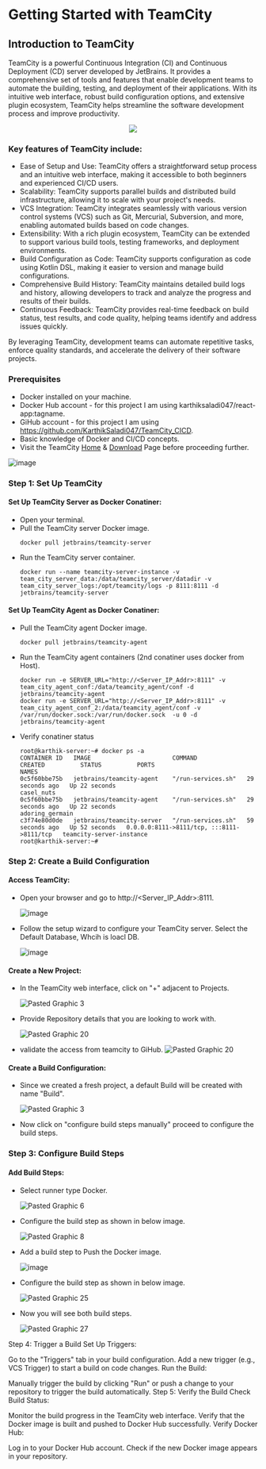 # Getting Started with TeamCity

## Introduction to TeamCity
TeamCity is a powerful Continuous Integration (CI) and Continuous Deployment (CD) server developed by JetBrains. It provides a comprehensive set of tools and features that enable development teams to automate the building, testing, and deployment of their applications. With its intuitive web interface, robust build configuration options, and extensive plugin ecosystem, TeamCity helps streamline the software development process and improve productivity.

<p align="center">
  <img src="https://github.com/user-attachments/assets/9426eaae-f1c0-4f4e-8529-90f5a3a721fd" />
</p>

### Key features of TeamCity include:

- Ease of Setup and Use: TeamCity offers a straightforward setup process and an intuitive web interface, making it accessible to both beginners and experienced CI/CD users.
- Scalability: TeamCity supports parallel builds and distributed build infrastructure, allowing it to scale with your project's needs.
- VCS Integration: TeamCity integrates seamlessly with various version control systems (VCS) such as Git, Mercurial, Subversion, and more, enabling automated builds based on code changes.
- Extensibility: With a rich plugin ecosystem, TeamCity can be extended to support various build tools, testing frameworks, and deployment environments.
- Build Configuration as Code: TeamCity supports configuration as code using Kotlin DSL, making it easier to version and manage build configurations.
- Comprehensive Build History: TeamCity maintains detailed build logs and history, allowing developers to track and analyze the progress and results of their builds.
- Continuous Feedback: TeamCity provides real-time feedback on build status, test results, and code quality, helping teams identify and address issues quickly.

By leveraging TeamCity, development teams can automate repetitive tasks, enforce quality standards, and accelerate the delivery of their software projects.

### Prerequisites
- Docker installed on your machine.
- Docker Hub account - for this project I am using karthiksaladi047/react-app:tagname.
- GiHub account - for this project I am using https://github.com/KarthikSaladi047/TeamCity_CICD.
- Basic knowledge of Docker and CI/CD concepts.
- Visit the TeamCity [Home](https://www.jetbrains.com/teamcity/) & [Download](https://www.jetbrains.com/teamcity/download/) Page before proceeding further.

![image](https://github.com/user-attachments/assets/665db028-ac67-4e8b-9fed-83d32eb35548)

### Step 1: Set Up TeamCity

#### Set Up TeamCity Server as Docker Conatiner:

- Open your terminal.
- Pull the TeamCity server Docker image.
  ```
  docker pull jetbrains/teamcity-server
  ```
- Run the TeamCity server container.
  ```
  docker run --name teamcity-server-instance -v team_city_server_data:/data/teamcity_server/datadir -v team_city_server_logs:/opt/teamcity/logs -p 8111:8111 -d jetbrains/teamcity-server
  ```

#### Set Up TeamCity Agent as Docker Conatiner:

- Pull the TeamCity agent Docker image.
  ```
  docker pull jetbrains/teamcity-agent
  ```
- Run the TeamCity agent containers (2nd conatiner uses docker from Host).
  ```
  docker run -e SERVER_URL="http://<Server_IP_Addr>:8111" -v team_city_agent_conf:/data/teamcity_agent/conf -d jetbrains/teamcity-agent
  docker run -e SERVER_URL="http://<Server_IP_Addr>:8111" -v team_city_agent_conf_2:/data/teamcity_agent/conf -v /var/run/docker.sock:/var/run/docker.sock  -u 0 -d jetbrains/teamcity-agent
  ```
- Verify conatiner status
  ```
  root@karthik-server:~# docker ps -a
  CONTAINER ID   IMAGE                       COMMAND              CREATED          STATUS          PORTS                                       NAMES
  0c5f60bbe75b   jetbrains/teamcity-agent    "/run-services.sh"   29 seconds ago   Up 22 seconds                                               casel_nuts
  0c5f60bbe75b   jetbrains/teamcity-agent    "/run-services.sh"   29 seconds ago   Up 22 seconds                                               adoring_germain
  c3f74e80d0de   jetbrains/teamcity-server   "/run-services.sh"   59 seconds ago   Up 52 seconds   0.0.0.0:8111->8111/tcp, :::8111->8111/tcp   teamcity-server-instance
  root@karthik-server:~#
  ```

### Step 2: Create a Build Configuration

#### Access TeamCity:

- Open your browser and go to http://<Server_IP_Addr>:8111.

  ![image](https://github.com/user-attachments/assets/36ef19e0-90cf-4889-84ef-26588a49542c)

- Follow the setup wizard to configure your TeamCity server. Select the Default Database, Whcih is loacl DB.
  
  ![image](https://github.com/user-attachments/assets/262f2f9b-be92-49be-bb55-1def6e427088)

#### Create a New Project:

- In the TeamCity web interface, click on "+" adjacent to Projects.

  ![Pasted Graphic 3](https://github.com/user-attachments/assets/334ef1eb-d8a8-425d-afc0-3584e296fd65)

- Provide Repository details that you are looking to work with.

  ![Pasted Graphic 20](https://github.com/user-attachments/assets/a5d69eb4-c335-4cad-913d-edfac3bb806f)

- validate the access from teamcity to GiHub.
  ![Pasted Graphic 20](https://github.com/user-attachments/assets/c965c993-9063-47a2-beec-9fdf69ef2ec6)

#### Create a Build Configuration:

- Since we created a fresh project, a default Build will be created with name "Build".
  
  ![Pasted Graphic 3](https://github.com/user-attachments/assets/8e8c0de8-b999-42af-8cae-4c9b2375c36f)

- Now click on "configure build steps manually" proceed to configure the build steps.

### Step 3: Configure Build Steps

#### Add Build Steps:

- Select runner type Docker.

  ![Pasted Graphic 6](https://github.com/user-attachments/assets/bda429f2-d3ee-49ea-a0e3-ad1d90edafc0)

- Configure the build step as shown in below image.

  ![Pasted Graphic 8](https://github.com/user-attachments/assets/0e834a40-7326-4c7c-82d0-36890f6972c6)

- Add a build step to Push the Docker image.

  ![image](https://github.com/user-attachments/assets/d6420389-5f0a-4d6f-9c84-acfb9384f8e9)

- Configure the build step as shown in below image.

  ![Pasted Graphic 25](https://github.com/user-attachments/assets/b90809d3-64b0-4006-8e52-1b675beb4f6c)

- Now you will see both build steps.

  ![Pasted Graphic 27](https://github.com/user-attachments/assets/9b009c78-d1c9-4318-9e5f-51d5c2fc9089)



Step 4: Trigger a Build
Set Up Triggers:

Go to the "Triggers" tab in your build configuration.
Add a new trigger (e.g., VCS Trigger) to start a build on code changes.
Run the Build:

Manually trigger the build by clicking "Run" or push a change to your repository to trigger the build automatically.
Step 5: Verify the Build
Check Build Status:

Monitor the build progress in the TeamCity web interface.
Verify that the Docker image is built and pushed to Docker Hub successfully.
Verify Docker Hub:

Log in to your Docker Hub account.
Check if the new Docker image appears in your repository.
